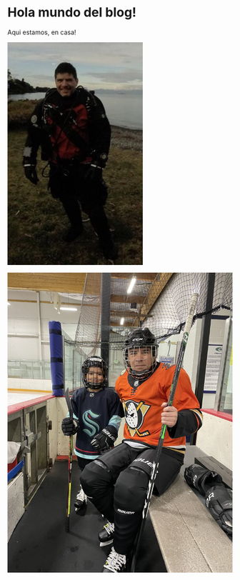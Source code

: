 # Hola mundo del blog!

Aqui estamos, en casa!

![image-1](images/image-1/image-1.jpg)

![image-2](images/image-2.jpg)